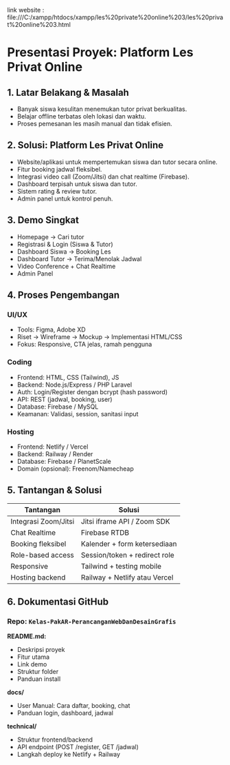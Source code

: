 link website : file:///C:/xampp/htdocs/xampp/les%20private%20online%203/les%20privat%20online%203.html

# Presentasi Proyek: Platform Les Privat Online

## 1. Latar Belakang & Masalah

* Banyak siswa kesulitan menemukan tutor privat berkualitas.
* Belajar offline terbatas oleh lokasi dan waktu.
* Proses pemesanan les masih manual dan tidak efisien.

## 2. Solusi: Platform Les Privat Online

* Website/aplikasi untuk mempertemukan siswa dan tutor secara online.
* Fitur booking jadwal fleksibel.
* Integrasi video call (Zoom/Jitsi) dan chat realtime (Firebase).
* Dashboard terpisah untuk siswa dan tutor.
* Sistem rating & review tutor.
* Admin panel untuk kontrol penuh.

## 3. Demo Singkat

* Homepage → Cari tutor
* Registrasi & Login (Siswa & Tutor)
* Dashboard Siswa → Booking Les
* Dashboard Tutor → Terima/Menolak Jadwal
* Video Conference + Chat Realtime
* Admin Panel

## 4. Proses Pengembangan

### UI/UX

* Tools: Figma, Adobe XD
* Riset → Wireframe → Mockup → Implementasi HTML/CSS
* Fokus: Responsive, CTA jelas, ramah pengguna

### Coding

* Frontend: HTML, CSS (Tailwind), JS
* Backend: Node.js/Express / PHP Laravel
* Auth: Login/Register dengan bcrypt (hash password)
* API: REST (jadwal, booking, user)
* Database: Firebase / MySQL
* Keamanan: Validasi, session, sanitasi input

### Hosting

* Frontend: Netlify / Vercel
* Backend: Railway / Render
* Database: Firebase / PlanetScale
* Domain (opsional): Freenom/Namecheap

## 5. Tantangan & Solusi

| Tantangan            | Solusi                        |
| -------------------- | ----------------------------- |
| Integrasi Zoom/Jitsi | Jitsi iframe API / Zoom SDK   |
| Chat Realtime        | Firebase RTDB                 |
| Booking fleksibel    | Kalender + form ketersediaan  |
| Role-based access    | Session/token + redirect role |
| Responsive           | Tailwind + testing mobile     |
| Hosting backend      | Railway + Netlify atau Vercel |

## 6. Dokumentasi GitHub

### Repo: `Kelas-PakAR-PerancanganWebDanDesainGrafis`

**README.md:**

* Deskripsi proyek
* Fitur utama
* Link demo
* Struktur folder
* Panduan install

**docs/**

* User Manual: Cara daftar, booking, chat
* Panduan login, dashboard, jadwal

**technical/**

* Struktur frontend/backend
* API endpoint (POST /register, GET /jadwal)
* Langkah deploy ke Netlify + Railway
